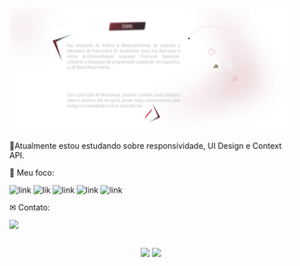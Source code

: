 
  ![banner](./banner.png)


<p align="left">
  🚀Atualmente estou estudando sobre responsividade, UI Design e Context API.
</p>

<p align="left">
 🎯 Meu foco:
</p>

![link](https://img.icons8.com/office/40/000000/css.png)
![lik](https://img.icons8.com/color/48/000000/javascript--v1.png)
![link](https://img.icons8.com/fluency/48/000000/api.png)
![link](https://img.icons8.com/color/48/000000/typescript.png)
![link](https://img.icons8.com/officel/40/000000/react.png)

<p align="left">
 ✉ Contato:
</p>

<a href="https://www.linkedin.com/in/nat%C3%A1lia/" target="_blank"><img src="https://img.shields.io/badge/LinkedIn-0077B5?style=for-the-badge&logo=linkedin&logoColor=black" target="_blank"></a>


</div>
<br/>
  <div align="center">
    <img height="200em" src="https://github-readme-stats.vercel.app/api?username=nataliaaraujo0&show_icons=true&t&theme=nightowl"/>
    <img height="200em" src="https://github-readme-stats.vercel.app/api/top-langs/?username=nataliaaraujo0&langs_count=4)](https://github.com/anuraghazra/github-readme-statsCompact&theme=shades-of-purple"/>
</div>


